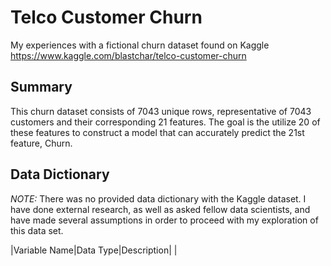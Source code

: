 # Telco Customer Churn
My experiences with a fictional churn dataset found on Kaggle
https://www.kaggle.com/blastchar/telco-customer-churn

## Summary
This churn dataset consists of 7043 unique rows, representative of 7043 customers and their corresponding 21 features. The goal is the utilize 20 of these features to construct a model that can accurately predict the 21st feature, Churn.

## Data Dictionary
*NOTE:* There was no provided data dictionary with the Kaggle dataset. I have done external research, as well as asked fellow data scientists, and have made several assumptions in order to proceed with my exploration of this data set.


|Variable Name|Data Type|Description|
|
